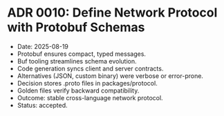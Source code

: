 # ADR 0010: Define Network Protocol with Protobuf Schemas
- Date: 2025-08-19
- Protobuf ensures compact, typed messages.
- Buf tooling streamlines schema evolution.
- Code generation syncs client and server contracts.
- Alternatives (JSON, custom binary) were verbose or error-prone.
- Decision stores .proto files in packages/protocol.
- Golden files verify backward compatibility.
- Outcome: stable cross-language network protocol.
- Status: accepted.
